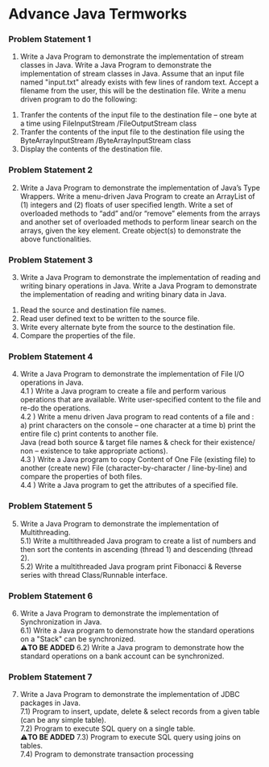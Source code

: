 # Advance Java Termworks 

### Problem Statement 1
1. Write a Java Program to demonstrate the implementation of stream classes in Java. 
Write a Java Program to demonstrate the implementation of stream classes in Java. Assume that 
an input file named "input.txt" already exists with few lines of random text. Accept a filename 
from the user, this will be the destination file.
Write a menu driven program to do the following:
1) Tranfer the contents of the input file to the destination file – one byte at a time using 
FileInputStream /FileOutputStream class
2) Tranfer the contents of the input file to the destination file using the ByteArrayInputStream
/ByteArrayInputStream class
3) Display the contents of the destination file.

### Problem Statement 2
2. Write a Java Program to demonstrate the implementation of Java’s Type Wrappers. 
Write a menu-driven Java Program to create an ArrayList of (1) integers and (2) floats of user 
specified length. Write a set of overloaded methods to “add” and/or “remove” elements from the 
arrays and another set of overloaded methods to perform linear search on the arrays, given the key 
element. Create object(s) to demonstrate the above functionalities. 

### Problem Statement 3
3. Write a Java Program to demonstrate the implementation of reading and writing binary 
operations in Java.
Write a Java Program to demonstrate the implementation of reading and writing binary data in 
Java.
1) Read the source and destination file names. 
2) Read user defined text to be written to the source file.
3) Write every alternate byte from the source to the destination file.
4) Compare the properties of the file.

### Problem Statement 4
4. Write a Java Program to demonstrate the implementation of File I/O operations in Java.<br>
4.1 ) Write a Java program to create a file and perform various operations that are available. 
Write user-specified content to the file and re-do the operations.<br> 
4.2 ) Write a menu driven Java program to read contents of a file and :
a) print characters on the console – one character at a time
b) print the entire file
c) print contents to another file.<br>
Java (read both source & target file names & check for their existence/ non – existence to take 
appropriate actions).<br>
4.3 ) Write a Java program to copy Content of One File (existing file) to another (create new) 
File (character-by-character / line-by-line) and compare the properties of both files.<br>
4.4 ) Write a Java program to get the attributes of a specified file.

### Problem Statement 5
5. Write a Java Program to demonstrate the implementation of Multithreading.<br>
5.1) Write a multithreaded Java program to create a list of numbers and then sort the contents 
in ascending (thread 1) and descending (thread 2).<br>
5.2) Write a multithreaded Java program print Fibonacci & Reverse series with thread 
 Class/Runnable interface.

### Problem Statement 6
6. Write a Java Program to demonstrate the implementation of Synchronization in Java.<br> 
6.1) Write a Java program to demonstrate how the standard operations on a "Stack" can be 
synchronized.<br>
⚠️**TO BE ADDED** 6.2) Write a Java program to demonstrate how the standard operations on a bank account can 
be synchronized.

### Problem Statement 7
7. Write a Java Program to demonstrate the implementation of JDBC packages in Java. <br>
7.1) Program to insert, update, delete & select records from a given table (can be any simple
table).<br>
7.2) Program to execute SQL query on a single table.<br>
⚠️**TO BE ADDED** 7.3) Program to execute SQL query using joins on tables.<br>
7.4) Program to demonstrate transaction processing